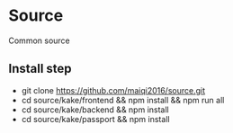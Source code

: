 # Source
Common source

## Install step
* git clone https://github.com/maiqi2016/source.git
* cd source/kake/frontend && npm install && npm run all
* cd source/kake/backend && npm install
* cd source/kake/passport && npm install